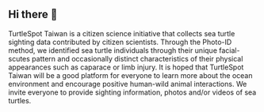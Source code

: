 ## Hi there 👋

TurtleSpot Taiwan is a citizen science initiative that collects sea turtle sighting data contributed by citizen scientists. Through the Photo-ID method, we identified sea turtle individuals through their unique facial-scutes pattern and occasionally distinct characteristics of their physical appearances such as caparace or limb injury. It is hoped that TurtleSpot Taiwan will be a good platform for everyone to learn more about the ocean environment and encourage positive human-wild animal interactions. We invite everyone to provide sighting information, photos and/or videos of sea turtles.
